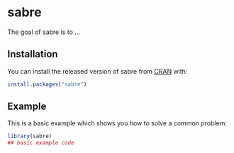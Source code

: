 
# sabre

<!-- badges: start -->
<!-- badges: end -->

The goal of sabre is to ...

## Installation

You can install the released version of sabre from [CRAN](https://CRAN.R-project.org) with:

``` r
install.packages("sabre")
```

## Example

This is a basic example which shows you how to solve a common problem:

``` r
library(sabre)
## basic example code
```

